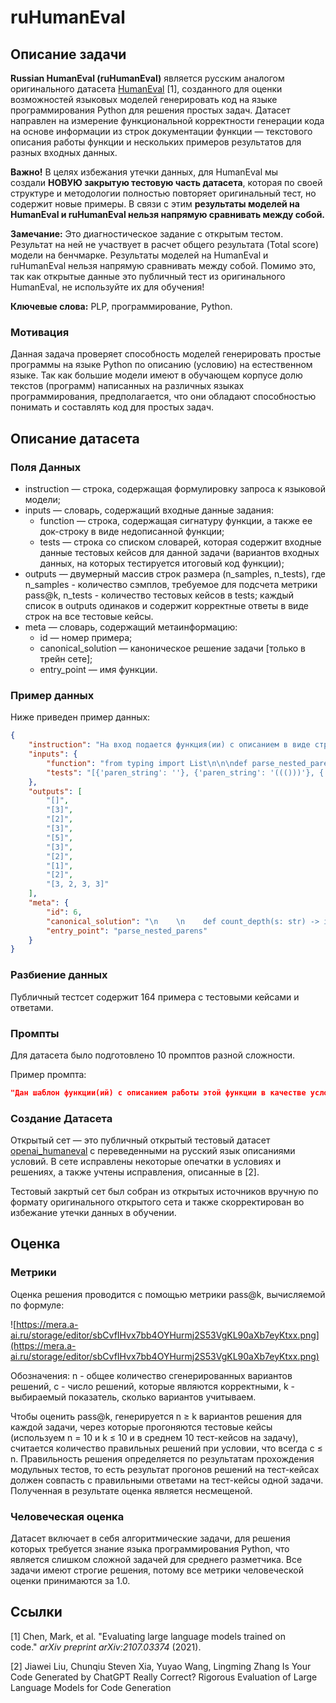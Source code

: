 # ruHumanEval

## Описание задачи

**Russian HumanEval (ruHumanEval)** является русским аналогом оригинального датасета [HumanEval](https://huggingface.co/datasets/openai_humaneval) [1], созданного для оценки возможностей языковых моделей генерировать код на языке программирования Python для решения простых задач. Датасет направлен на измерение функциональной корректности генерации кода на основе информации из строк документации функции — текстового описания работы функции и нескольких примеров результатов для разных входных данных.

**Важно!** В целях избежания утечки данных, для HumanEval мы создали **НОВУЮ закрытую тестовую часть датасета**, которая по своей структуре и методологии полностью повторяет оригинальный тест, но содержит новые примеры. В связи с этим **результаты моделей на HumanEval и ruHumanEval нельзя напрямую сравнивать между собой.**


**Замечание:** Это диагностическое задание с открытым тестом. Результат на ней не участвует в расчет общего результата (Total score) модели на бенчмарке. 
Результаты моделей на HumanEval и ruHumanEval нельзя напрямую сравнивать между собой. Помимо это, так как открытые данные это публичный тест из оригинального HumanEval, не используйте их для обучения!



**Ключевые слова:** PLP, программирование, Python.

### Мотивация

Данная задача проверяет способность моделей генерировать простые программы на языке Python по описанию (условию) на естественном языке. Так как большие модели имеют в обучающем корпусе долю текстов (программ) написанных на различных языках программирования, предполагается, что они обладают способностью понимать и составлять код для простых задач.

## Описание датасета

### Поля Данных

- instruction — строка, содержащая формулировку запроса к языковой модели;
- inputs — словарь, содержащий входные данные задания:
    - function — строка, содержащая сигнатуру функции, а также ее док-строку в виде недописанной функции;
    - tests — строка со списком словарей, которая содержит входные данные тестовых кейсов для данной задачи (вариантов входных данных, на которых тестируется итоговый код функции);
- outputs — двумерный массив строк размера (n_samples, n_tests), где n_samples - количество сэмплов, требуемое для подсчета метрики pass@k, n_tests - количество тестовых кейсов в tests; каждый список в outputs одинаков и содержит корректные ответы в виде строк на все тестовые кейсы.
- meta — cловарь, содержащий метаинформацию:
    - id — номер примера;
    - canonical_solution — каноническое решение задачи [только в трейн сете];
    - entry_point — имя функции.

### Пример данных

Ниже приведен пример данных:

```json
{
	"instruction": "На вход подается функция(ии) с описанием в виде строки docstring. В соответствии с описанием вам необходимо реализовать функцию(ии)\n{function}",
	"inputs": {
		"function": "from typing import List\n\n\ndef parse_nested_parens(paren_string: str) -> List[int]:\n    \"\"\"Входными данными для этой функции является строка, представленная несколькими группами вложенных круглых скобок, разделенных пробелами. Для каждой группы выведите самый глубокий уровень вложенности круглых скобок. Например, (()()) имеет максимум два уровня вложенности, в то время как ((())) имеет три.\n    Примеры: \n        parse_nested_parens('(()()) ((())) () ((())()())') \n        [2, 3, 1, 3]\n    \"\"\"",
		"tests": "[{'paren_string': ''}, {'paren_string': '((()))'}, {'paren_string': '(())(()())'}, {'paren_string': '(())(()(()))((()()))'}, {'paren_string': '(()()(((())))(()(())))()'}, {'paren_string': '()((()))'}, {'paren_string': '(())'}, {'paren_string': '()()()'}, {'paren_string': '()(())'}, {'paren_string': '((())()) ()(()()) ((())) ((())())'}]"
	},
	"outputs": [
		"[]",
		"[3]",
		"[2]",
		"[3]",
		"[5]",
		"[3]",
		"[2]",
		"[1]",
		"[2]",
		"[3, 2, 3, 3]"
	],
	"meta": {
		"id": 6,
		"canonical_solution": "\n    \n    def count_depth(s: str) -> int:\n        max_depth, cnt = 0, 0\n        for ch in s:\n            if ch == \"(\": cnt += 1\n            if ch == \")\": cnt -= 1\n            max_depth = max(max_depth, cnt)\n        return max_depth\n    \n    return [count_depth(s) for s in paren_string.split(\" \") if s != \"\"]\n\n",
		"entry_point": "parse_nested_parens"
	}
}
```

### Разбиение данных

Публичный тестсет содержит 164 примера с тестовыми кейсами и ответами. 

### Промпты

Для датасета было подготовлено 10 промптов разной сложности.

Пример промпта:

```json
"Дан шаблон функции(ий) с описанием работы этой функции в качестве условия задачи. Допишите программу\n{function}"
```

### Создание Датасета

Открытый сет — это публичный открытый тестовый датасет [openai_humaneval](https://huggingface.co/datasets/openai_humaneval) с переведенными на русский язык описаниями условий. В сете исправлены некоторые опечатки в условиях и решениях, а также учтены исправления, описанные в [2].

Тестовый закртый сет был собран из открытых источников вручную по формату оригинального открытого сета и также скорректирован во избежание утечки данных в обучении.

## Оценка

### Метрики

Оценка решения проводится с помощью метрики pass@k, вычисляемой по формуле:

![https://mera.a-ai.ru/storage/editor/sbCvfIHvx7bb4OYHurmj2S53VgKL90aXb7eyKtxx.png](https://mera.a-ai.ru/storage/editor/sbCvfIHvx7bb4OYHurmj2S53VgKL90aXb7eyKtxx.png)


Обозначения: n - общее количество сгенерированных вариантов решений, c - число решений, которые являются корректными, k - выбираемый показатель, сколько вариантов учитываем.

Чтобы оценить pass@k, генерируется n ≥ k вариантов решения для каждой задачи, через которые прогоняются тестовые кейсы (используем n = 10 и k ≤ 10 и в среднем 10 тест-кейсов на задачу), считается количество правильных решений при условии, что всегда c ≤ n. Правильность решения определяется по результатам прохождения модульных тестов, то есть результат прогонов решений  на тест-кейсах должен совпасть с правильными ответами на тест-кейсы одной задачи. Полученная в результате оценка является несмещеной.

### Человеческая оценка

Датасет включает в себя алгоритмические задачи, для решения которых требуется знание языка программирования Python, что является слишком сложной задачей для среднего разметчика. Все задачи имеют строгие решения, потому все метрики человеческой оценки принимаются за 1.0.

## Ссылки

[1] Chen, Mark, et al. "Evaluating large language models trained on code." *arXiv preprint arXiv:2107.03374* (2021).

[2] Jiawei Liu, Chunqiu Steven Xia, Yuyao Wang, Lingming Zhang Is Your Code Generated by ChatGPT Really Correct? Rigorous Evaluation of Large Language Models for Code Generation
